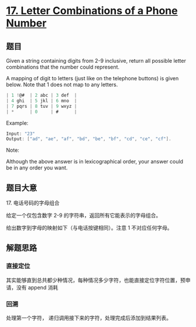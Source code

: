 # [17. Letter Combinations of a Phone Number](https://leetcode.com/problems/letter-combinations-of-a-phone-number/)

## 题目

Given a string containing digits from 2-9 inclusive, return all possible letter combinations that the number could represent.

A mapping of digit to letters (just like on the telephone buttons) is given below. Note that 1 does not map to any letters.

```c
| 1 !@#  | 2 abc | 3 def  |
| 4 ghi  | 5 jkl | 6 mno  |
| 7 pqrs | 8 tuv | 9 wxyz |
| *      | 0     | #      |
```

Example:

```c
Input: "23"
Output: ["ad", "ae", "af", "bd", "be", "bf", "cd", "ce", "cf"].
```

Note:

Although the above answer is in lexicographical order, your answer could be in any order you want.

## 题目大意

17\. 电话号码的字母组合

给定一个仅包含数字 2-9 的字符串，返回所有它能表示的字母组合。

给出数字到字母的映射如下（与电话按键相同）。注意 1 不对应任何字母。

## 解题思路

### 直接定位

其实能够直到总共都少种情况，每种情况多少字符，也能直接定位字符位置，预申请，没有 append 消耗

### 回溯

处理第一个字符， 递归调用接下来的字符，处理完成后添加到结果列表。
